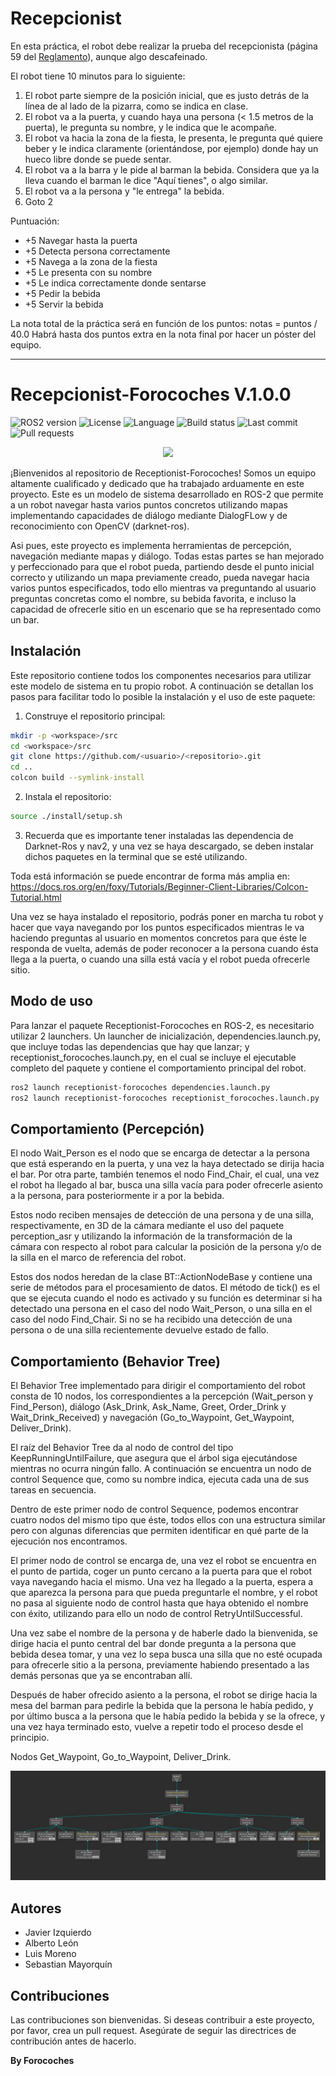 # Recepcionist

En esta práctica, el robot debe realizar la prueba del recepcionista (página 59 del [Reglamento](https://athome.robocup.org/wp-content/uploads/2022_rulebook.pdf)), aunque algo descafeinado.

El robot tiene 10 minutos para lo siguiente:
1. El robot parte siempre de la posición inicial, que es justo detrás de la línea de al lado de la pizarra, como se indica en clase.
2. El robot va a la puerta, y cuando haya una persona (< 1.5 metros de la puerta), le pregunta su nombre, y le indica que le acompañe.
3. El robot va hacia la zona de la fiesta, le presenta, le pregunta qué quiere beber y le indica claramente (orientándose, por ejemplo) donde hay un hueco libre donde se puede sentar.
4. El robot va a la barra y le pide al barman la bebida. Considera que ya la lleva cuando el barman le dice "Aquí tienes", o algo similar.
5. El robot va a la persona y "le entrega" la bebida.
6. Goto 2

Puntuación:
* +5 Navegar hasta la puerta
* +5 Detecta persona correctamente
* +5 Navega a la zona de la fiesta
* +5 Le presenta con su nombre
* +5 Le indica correctamente donde sentarse
* +5 Pedir la bebida
* +5 Servir la bebida

La nota total de la práctica será en función de los puntos: notas = puntos / 40.0
Habrá hasta dos puntos extra en la nota final por hacer un póster del equipo.

***

# Recepcionist-Forocoches V.1.0.0
![ROS2 version](https://img.shields.io/badge/ROS2-Humble-blue)
![License](https://img.shields.io/badge/License-Apache%202.0-blue)
![Language](https://img.shields.io/badge/Language-C%2B%2B-orange)
![Build status](https://img.shields.io/badge/Build-Passing-brightgreen)
![Last commit](https://img.shields.io/github/last-commit/Docencia-fmrico/ASR-0-AvoidObstacle)
![Pull requests](https://img.shields.io/github/issues-pr-raw/Docencia-fmrico/ASR-0-AvoidObstacle)
<p align="center">
  <img src="https://github.com/Docencia-fmrico/recepcionist-forocoches/assets/92941012/eb32c787-7a2a-486e-acd2-91aac19d73cd" width="700"/>
</p>

¡Bienvenidos al repositorio de Receptionist-Forocoches! Somos un equipo altamente cualificado y dedicado que ha trabajado arduamente en este proyecto. Este es un modelo de sistema desarrollado en ROS-2 que permite a un robot navegar hasta varios puntos concretos utilizando mapas implementando capacidades de diálogo mediante DialogFLow y de reconocimiento con OpenCV (darknet-ros).

Asi pues, este proyecto es implementa herramientas de percepción, navegación mediante mapas y diálogo. Todas estas partes se han mejorado y perfeccionado para que el robot pueda, partiendo desde el punto inicial correcto y utilizando un mapa previamente creado, pueda navegar hacia varios puntos especificados, todo ello mientras va preguntando al usuario preguntas concretas como el nombre, su bebida favorita, e incluso la capacidad de ofrecerle sitio en un escenario que se ha representado como un bar.

## Instalación

Este repositorio contiene todos los componentes necesarios para utilizar este modelo de sistema en tu propio robot. A continuación se detallan los pasos para facilitar todo lo posible la instalación y el uso de este paquete:

1. Construye el repositorio principal:

```sh
mkdir -p <workspace>/src
cd <workspace>/src
git clone https://github.com/<usuario>/<repositorio>.git
cd ..
colcon build --symlink-install
```

2. Instala el repositorio:

```sh
source ./install/setup.sh
```

3. Recuerda que es importante tener instaladas las dependencia de Darknet-Ros y nav2, y una vez se haya descargado, se deben instalar dichos paquetes en la terminal que se esté utilizando.

Toda está información se puede encontrar de forma más amplia en: https://docs.ros.org/en/foxy/Tutorials/Beginner-Client-Libraries/Colcon-Tutorial.html

Una vez se haya instalado el repositorio, podrás poner en marcha tu robot y hacer que vaya navegando por los puntos especificados mientras le va haciendo preguntas al usuario en momentos concretos para que éste le responda de vuelta, además de poder reconocer a la persona cuando ésta llega a la puerta, o cuando una silla está vacía y el robot pueda ofrecerle sitio.

## Modo de uso

Para lanzar el paquete Receptionist-Forocoches en ROS-2, es necesitario utilizar 2 launchers. Un launcher de inicialización, dependencies.launch.py, que incluye todas las dependencias que hay que lanzar; y  receptionist_forocoches.launch.py, en el cual se incluye el ejecutable completo del paquete y contiene el comportamiento principal del robot.

```sh
ros2 launch receptionist-forocoches dependencies.launch.py
ros2 launch receptionist-forocoches receptionist_forocoches.launch.py
```

## Comportamiento (Percepción)

El nodo Wait_Person es el nodo que se encarga de detectar a la persona que está esperando en la puerta, y una vez la haya detectado se dirija hacia el bar. Por otra parte, también tenemos el nodo Find_Chair, el cual, una vez el robot ha llegado al bar, busca una silla vacía para poder ofrecerle asiento a la persona, para posteriormente ir a por la bebida.

Estos nodo reciben mensajes de detección de una persona y de una silla, respectivamente, en 3D de la cámara mediante el uso del paquete perception_asr y utilizando la información de la transformación de la cámara con respecto al robot para calcular la posición de la persona y/o de la silla en el marco de referencia del robot.

Estos dos nodos heredan de la clase BT::ActionNodeBase y contiene una serie de métodos para el procesamiento de datos. El método de tick() es el que se ejecuta cuando el nodo es activado y su función es determinar si ha detectado una persona en el caso del nodo Wait_Person, o una silla en el caso del nodo Find_Chair. Si no se ha recibido una detección de una persona o de una silla recientemente devuelve estado de fallo.

## Comportamiento (Behavior Tree)

El Behavior Tree implementado para dirigir el comportamiento del robot consta de 10 nodos, los correspondientes a la percepción (Wait_person y Find_Person), diálogo (Ask_Drink, Ask_Name, Greet, Order_Drink y Wait_Drink_Received) y navegación (Go_to_Waypoint, Get_Waypoint, Deliver_Drink).

El raíz del Behavior Tree da al nodo de control del tipo KeepRunningUntilFailure, que asegura que el árbol siga ejecutándose mientras no ocurra ningún fallo. A continuación se encuentra un nodo de control Sequence que, como su nombre indica, ejecuta cada una de sus tareas en secuencia.

Dentro de este primer nodo de control Sequence, podemos encontrar cuatro nodos del mismo tipo que éste, todos ellos con una estructura similar pero con algunas diferencias que permiten identificar en qué parte de la ejecución nos encontramos.

El primer nodo de control se encarga de, una vez el robot se encuentra en el punto de partida, coger un punto cercano a la puerta para que el robot vaya navegando hacia el mismo. Una vez ha llegado a la puerta, espera a que aparezca la persona para que pueda preguntarle el nombre, y el robot no pasa al siguiente nodo de control hasta que haya obtenido el nombre con éxito, utilizando para ello un nodo de control RetryUntilSuccessful.

Una vez sabe el nombre de la persona y de haberle dado la bienvenida, se dirige hacia el punto central del bar donde pregunta a la persona que bebida desea tomar, y una vez lo sepa busca una silla que no esté ocupada para ofrecerle sitio a la persona, previamente habiendo presentado a las demás personas que ya se encontraban allí.

Después de haber ofrecido asiento a la persona, el robot se dirige hacia la mesa del barman para pedirle la bebida que la persona le había pedido, y por último busca a la persona que le había pedido la bebida y se la ofrece, y una vez haya terminado esto, vuelve a repetir todo el proceso desde el principio.

Nodos Get_Waypoint, Go_to_Waypoint, Deliver_Drink.

![Alt text](media/BT.jpeg)

## Autores

* Javier Izquierdo
* Alberto León
* Luis Moreno
* Sebastian Mayorquín

## Contribuciones

Las contribuciones son bienvenidas. Si deseas contribuir a este proyecto, por favor, crea un pull request. Asegúrate de seguir las directrices de contribución antes de hacerlo.

__By Forocoches__

